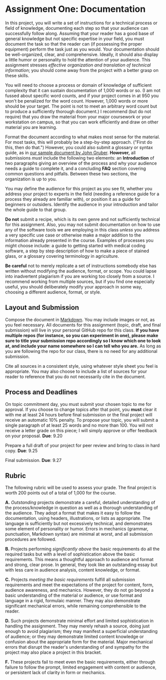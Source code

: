 # Assignment One: Documentation

In this project, you will write a set of instructions for a technical process or field of knowledge, documenting each step so that your audience can successfully follow along. Assuming that your reader has a good base of general knowledge but not specific expertise in your field, you must document the task so that the reader can (if possessing the proper equipment) perform the task just as you would. Your documentation should be well-organized, clear, and comprehensive. Ideally, it should also display a little humor or personality to hold the attention of your audience. This assignment stresses *effective organization and translation of technical information*; you should come away from the project with a better grasp on these skills.

You will need to choose a process or domain of knowledge of sufficient complexity that it can sustain documentation of 1,000 words or so. (I am not fussed about specific word counts, and if your project comes in at 950 you won't be penalized for the word count. However, 1,000 words or more should be your target. The point is not to meet an arbitrary word count but to produce a sufficiently thorough document.) I recommend (but do not require) that you draw the material from your major coursework or your workstation on campus, so that you can work efficiently and draw on other material you are learning. 

Format the document according to what makes most sense for the material. For most tasks, this will probably be a step-by-step approach. ("First do this, then do that.") However, you could also submit a glossary or syntax guide, as in [our sample document by John Gruber](https://daringfireball.net/projects/markdown/syntax). **However,** all submissions *must* include the following two elements: an **Introduction** of two paragraphs giving an overview of the process and why your audience needs a guide to complete it, and a concluding **FAQ** section covering common questions and pitfalls. Between these two sections, the organization is up to you.

You may define the audience for this project as you see fit, whether you address your project to experts in the field (needing a reference guide for a process they already are familiar with), or position it as a guide for beginners or outsiders. Identify the audience in your introduction and tailor the whole guide to that group. 

**Do not** submit a recipe, which is its own genre and not sufficiently technical for this assignment. Also, you may not submit documentation on how to use any of the software tools we are employing in this class *unless* you address a very specific use case or otherwise make a major addition to the information already presented in the course. Examples of processes you might choose include: a guide to getting started with medical coding software, a step by step description of how to make a piece of stained glass, or a glossary covering terminology in agriculture.

**Be careful** not to merely replicate a set of instructions somebody else has written without modifying the audience, format, or scope. You could lapse into inadvertent plagiarism if you are working too closely from a source. I recommend working from multiple sources, but if you find one especially useful, you should deliberately modify your approach in some way, choosing a different audience, format, or style.

## Layout and Submission

Compose the document in [Markdown](https://daringfireball.net/projects/markdown/syntax). You may include images or not, as you feel necessary. All documents for this assignment (topic, draft, and final submission) will live in your personal GitHub repo for this class. **If you have multiple repos (for instance, so you can experiment in one), please make sure to title your submission repo accordingly so I know which one to look at, and include your name somewhere so I can tell who you are.** As long as you are following the repo for our class, there is no need for any additional submission.

Cite all sources in a consistent style, using whatever style sheet you feel is appropriate. You may also choose to include a list of sources for your reader to reference that you do not necessarily cite in the document.

## Process and Deadlines

On topic commitment day, you must submit your chosen topic to me for approval. If you choose to change topics after that point, you **must** clear it with me at least 24 hours before final submission or the final project will receive an automatic 10% penalty. To propose your topic, you will submit a single paragraph of at least 25 words and no more than 100. You will not receive a letter grade on this piece; I will simply approve or offer feedback on your proposal. **Due**: 9.20

Prepare a full draft of your project for peer review and bring to class in hard copy. **Due**: 9.25

Final submission. **Due**: 9.27

## Rubric

The following rubric will be used to assess your grade. The final project is worth 200 points out of a total of 1,000 for the course.

**A.** *Outstanding* projects demonstrate a careful, detailed understanding of the process/knowledge in question as well as a thorough understanding of the audience. They adopt a format that makes it easy to follow the documentation, using headers, illustrations, or lists as appropriate. The language is sufficiently but not excessively technical, and demonstrates some element of personality or humor. Errors in mechanics (grammar, punctuation, Markdown syntax) are minimal at worst, and all submission procedures are followed.

**B.** Projects performing *significantly above* the basic requirements do all the required tasks but with a level of sophistication above the basic requirements. This means a thoughtful approach to audience and format and strong, clear prose. In general, they look like an outstanding essay but with less care in audience analysis, content knowledge, or format.

**C.** Projects *meeting the basic requirements* fulfill all submission requirements and meet the expectations of the project for content, form, audience awareness, and mechanics. However, they do not go beyond a basic understanding of the material or audience, or use format and language in a rigid, formulaic manner. They may also demonstrate significant mechanical errors, while remaining comprehensible to the reader.

**D.** Such projects demonstrate minimal effort and limited sophistication in handling the assignment. They may merely rehash a source, doing just enough to avoid plagiarism; they may manifest a superficial understanding of audience; or they may demonstrate limited content knowledge or confusion about the appropriate form for the material. Major mechanical errors that disrupt the reader's understanding of and sympathy for the project may also place a project in this bracket.

**F.** These projects fail to meet even the basic requirements, either through failure to follow the prompt, limited engagement with content or audience, or persistent lack of clarity in form or mechanics.
